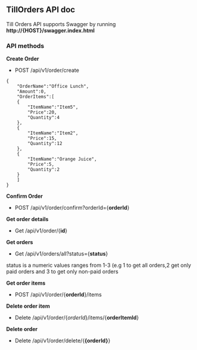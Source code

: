 ## TillOrders API doc
Till Orders API supports Swagger by running **http://{HOST}/swagger.index.html**

### API methods ###
**Create Order**
- POST /api/v1/order/create
```
{
	"OrderName":"Office Lunch",
	"Amount":0,
	"OrderItems":[
	{
		"ItemName":"Item5",
		"Price":20,
		"Quantity":4
	},
	{
		"ItemName":"Item2",
		"Price":15,
		"Quantity":12
	},
	{
		"ItemName":"Orange Juice",
		"Price":5,
		"Quantity":2
	}
	]
}
```

**Confirm Order**
- POST /api/v1/order/confirm?orderId={**orderId**}

**Get order details**
- Get /api/v1/order/{**id**}

**Get orders**
- Get /api/v1/orders/all?status={**status**}

status is a numeric values ranges from 1-3 (e.g 1 to get all orders,2 get only paid orders and 3 to get only non-paid orders

**Get order items**
- POST /api/v1/order/{**orderId**}/items

**Delete order item**
- Delete /api/v1/order\/{*orderId*}\/items/{**orderItemId**}

**Delete order**
- Delete /api/v1/order/delete/{**{orderId}**}
